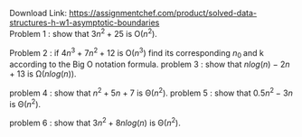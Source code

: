 Download Link: https://assignmentchef.com/product/solved-data-structures-h-w1-asymptotic-boundaries
<br>
Problem 1 : show that 3<em>n</em><sup>2 </sup>+ 25 is O(<em>n</em><sup>2</sup>).

Problem 2 : if 4<em>n</em><sup>3 </sup>+ 7<em>n</em><sup>2 </sup>+ 12 is O(<em>n</em><sup>3</sup>) find its corresponding <em>n</em><sub>0 </sub>and k according to the Big O notation formula. problem 3 : show that <em>nlog</em>(<em>n</em>) − 2<em>n </em>+ 13 is Ω(<em>nlog</em>(<em>n</em>)).

problem 4 : show that <em>n</em><sup>2 </sup>+ 5<em>n </em>+ 7 is Θ(<em>n</em><sup>2</sup>). problem 5 : show that 0<em>.</em>5<em>n</em><sup>2 </sup>− 3<em>n </em>is Θ(<em>n</em><sup>2</sup>).

problem 6 : show that 3<em>n</em><sup>2 </sup>+ 8<em>nlog</em>(<em>n</em>) is Θ(<em>n</em><sup>2</sup>).